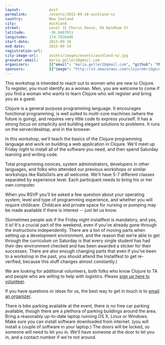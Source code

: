 ```yaml
---
layout:             post
permalink:          /events/2015-09-18-auckland-nz
country:            New Zealand
city:               Auckland
street:             Level 15 Chorus House, 66 Wyndham St
latitude:           -36.8467011
longitude:          174.7628486
start-date:         2015-09-18
end-date:           2015-09-19
registration-url:
city-image-url:     assets/images/events/auckland-nz.jpg
gravatar-email:     maria.geller2@gmail.com
organizers:         [{"email": "maria.geller2@gmail.com", "github": "MNeise", "name": "Maria Geller", "twitter": "maria__geller"}, {"email": "desk@danielcompton.net", "github": "danielcompton", "name": "Daniel Compton", "twitter": "danielwithmusic"}]
sponsors:           [{"image": "http://s3.amazonaws.com/clojurebridge/original/42/GitHub.png?1431523668", "name": "GitHub", "url": "http://github.com"}, {"image": "http://s3.amazonaws.com/clojurebridge/original/6/LispCast.png?1411430851", "name": "LispCast", "url": "http://www.purelyfunctional.tv/"}, {"image": "http://s3.amazonaws.com/clojurebridge/original/67/liveops.png?1442795876", "name": "LiveOps", "url": "http://www.liveops.com/"}, {"image": "http://s3.amazonaws.com/clojurebridge/original/54/movio.png?1439841695", "name": "Movio", "url": "http://movio.co/"}, {"image": "http://s3.amazonaws.com/clojurebridge/original/60/smx.png?1441327794", "name": "SMX Email", "url": "https://smxemail.com/"}, {"image": "http://s3.amazonaws.com/clojurebridge/original/61/uber.png?1441327821", "name": "Uber", "url": "https://www.uber.com/"}]
---
```


This workshop is intended to reach out to women who are new to Clojure. To register, you must identify as a woman. Men, you are welcome to come if you find a woman who wants to learn Clojure who will register and bring you as a guest.

Clojure is a general purpose programming language. It encourages functional programming, is well suited to multi-core machines (where the future is going), and requires very little code to express yourself. It has a strong focus on simplicity and building elegant solutions to problems. It runs on the server/desktop, and in the browser.

In this workshop, we'll teach the basics of the Clojure programming language and work on building a web application in Clojure. We'll meet up Friday night to install all of the software you need, and then spend Saturday learning and writing code.

Total programming novices, system administrators, developers in other languages, and folks who attended our previous workshops or similar workshops like RailsGirls are all welcome. We'll have 5-7 different classes separated by experience level. Each participant needs to bring his or her own computer.

When you RSVP you'll be asked a few question about your operating system, level and type of programming experience, and whether you will require childcare. Childcare and private space for nursing or pumping may be made available if there is interest -- just let us know.

(Sometimes people ask if the Friday night installfest is mandatory, and yes, it is! It's a crucial part of the weekend, even if you’ve already gone through the instructions independently. There are a ton of moving parts when setting up a development environment, and the reason that we’re able to get through the curriculum on Saturday is that every single student has had their dev environment checked and has been awarded a sticker for their successes. There are also enough changing parts that even if you’ve been to a workshop in the past, you should attend the Installfest to get re-verified, because this stuff changes almost constantly.)

We are looking for additional volunteers, both folks who know Clojure to TA and people who are willing to help with logistics. Please [sign up here to volunteer](https://docs.google.com/forms/d/1Vz9K40nX8_mn2TGwkOa6I_jp43z9uTeCbCxa56dpSPY/viewform?edit_requested=true).

If you have questions or ideas for us, the best way to get in touch is to [email an organizer](mailto:desk@danielcompton.net).

There is bike parking available at the event, there is no free car parking available, though there are a plethora of parking buildings around the area.
Bring a reasonably up-to-date laptop running OS X, Linux or Windows.
Make sure you can install software downloaded from internet. (you will install a couple of software in your laptop.)
The doors will be locked, so someone will need to let you in. We'll have someone at the door to let you in, and a contact number if we're not around.
